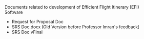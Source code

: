 Documents related to development of Efficient Flight Itinerary (EFI) Software
- Request for Proposal Doc
- SRS Doc.docx (Old Version before Professor Imran's feedback)
- SRS Doc vFinal

